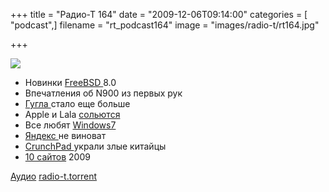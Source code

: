 +++
title = "Радио-Т 164"
date = "2009-12-06T09:14:00"
categories = [ "podcast",]
filename = "rt_podcast164"
image = "images/radio-t/rt164.jpg"

+++

![](https://radio-t.com/images/radio-t/rt164.jpg)

- Новинки [FreeBSD ](http://www.opennet.ru/opennews/art.shtml?num=24420)8.0
- Впечатления об N900 из первых рук
- [Гугла ](http://habrahabr.ru/blogs/google/77227/)стало еще больше
- Apple и Lala [сольются](http://www.techcrunch.com/2009/12/04/apple-talks-acquire-lala/)
- Все любят [Windows7](http://cnews.ru/news/line/index.shtml?2009/12/02/371969)
- [Яндекс ](http://hitech.tomsk.ru/newsinternet/13714-jandeks-dokazal-svoju-nevinovnost.html)не виноват
- [CrunchPad ](http://www.opennet.ru/opennews/art.shtml?num=24477)украли злые китайцы
- [10 сайтов](http://www.readwriteweb.com/archives/top_10_international_web_products_of_2009.php) 2009

[Аудио](https://archive.rucast.net/radio-t/media/rt_podcast164.mp3)
[radio-t.torrent](http://www.radio-t.com/torrents/rt_podcast164.mp3.torrent)
<audio src="https://archive.rucast.net/radio-t/media/rt_podcast164.mp3" preload="none"></audio>
